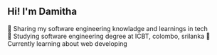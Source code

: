 ## Hi! I'm Damitha

 🔭 Sharing my software engineering knowladge and learnings in tech <br>
 🌱 Studying software engineering degree at ICBT, colombo, srilanka
 🔭 Currently learning about web developing 
